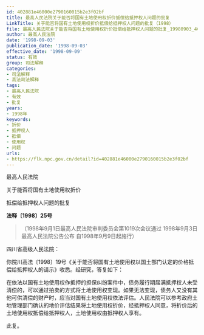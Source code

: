 ```yaml
---
id: 402881e46000e2790160015b2e3f02bf
title: 最高人民法院关于能否将国有土地使用权折价抵偿给抵押权人问题的批复
LinkTitle: 关于能否将国有土地使用权折价抵偿给抵押权人问题的批复（1998）
file: 最高人民法院关于能否将国有土地使用权折价抵偿给抵押权人问题的批复_19980903_402881e46000e2790160015b2e3f02bf.docx
author: 最高人民法院
date: '1998-09-03'
publication_date: '1998-09-03'
effective_date: '1998-09-09'
status: 有效
group: 司法解释
categories:
- 司法解释
- 高法司法解释
tags:
- 最高人民法院
- 有效
- 批复
years:
- 1998年
keywords:
- 折价
- 抵押权人
- 抵偿
- 使用权
- 问题
urls:
- https://flk.npc.gov.cn/detail?id=402881e46000e2790160015b2e3f02bf
---
```


最高人民法院

关于能否将国有土地使用权折价

抵偿给抵押权人问题的批复

**法释〔1998〕25号**

> （1998年9月1日最高人民法院审判委员会第1019次会议通过 1998年9月3日最高人民法院公告公布 自1998年9月9日起施行）

四川省高级人民法院：

你院川高法〔1998〕19号《关于能否将国有土地使用权以国土部门认定的价格抵偿给抵押权人的请示》收悉。经研究，答复如下：

在依法以国有土地使用权作抵押的担保纠纷案件中，债务履行期届满抵押权人未受清偿的，可以通过拍卖的方式将土地使用权变现。如果无法变现，债务人又没有其他可供清偿的财产时，应当对国有土地使用权依法评估。人民法院可以参考政府土地管理部门确认的地价评估结果将土地使用权折价，经抵押权人同意，将折价后的土地使用权抵偿给抵押权人，土地使用权由抵押权人享有。

此复。
